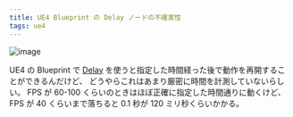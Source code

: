 ```yaml
---
title: UE4 Blueprint の Delay ノードの不確実性
tags: ue4
---
```


![image](https://user-images.githubusercontent.com/65044/158941619-b1446f9f-daf9-4549-9b47-c8746ef6116a.png)

UE4 の Blueprint で
[Delay](https://docs.unrealengine.com/4.27/en-US/BlueprintAPI/Utilities/FlowControl/Delay/)
を使うと指定した時間経った後で動作を再開することができるんだけど、
どうやらこれはあまり厳密に時間を計測していないらしい。
FPS が 60-100 くらいのときはほぼ正確に指定した時間通りに動くけど、FPS が 40 くらいまで落ちると 0.1 秒が 120 ミリ秒くらいかかる。
